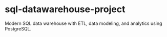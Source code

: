 # sql-datawarehouse-project
Modern SQL data warehouse with ETL, data modeling, and analytics using PostgreSQL.
